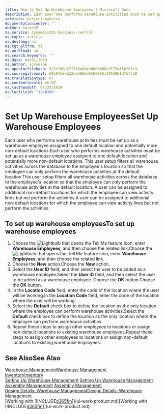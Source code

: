 ```yaml
---
title: How to Set Up Warehouse Employees | Microsoft Docs
description: Each user who performs warehouse activities must be set up as a warehouse employee assigned to one default location and potentially more non-default locations.
services: project-madeira
documentationcenter: ''
author: SorenGP
ms.service: dynamics365-business-central
ms.topic: article
ms.devlang: na
ms.tgt_pltfrm: na
ms.workload: na
ms.search.keywords: ''
ms.date: 04/01/2019
ms.author: sgroespe
ms.openlocfilehash: 823ff60b27f1454b84b0096606e9175a15b261c9
ms.sourcegitcommit: 60b87e5eb32bb408dd65b9855c29159b1dfbfca8
ms.translationtype: HT
ms.contentlocale: en-NZ
ms.lasthandoff: 04/29/2019
ms.locfileid: "1248380"
---
```

# <a name="set-up-warehouse-employees"></a><span data-ttu-id="8cce3-103">Set Up Warehouse Employees</span><span class="sxs-lookup"><span data-stu-id="8cce3-103">Set Up Warehouse Employees</span></span>
<span data-ttu-id="8cce3-104">Each user who performs warehouse activities must be set up as a warehouse employee assigned to one default location and potentially more non-default locations.</span><span class="sxs-lookup"><span data-stu-id="8cce3-104">Each user who performs warehouse activities must be set up as a warehouse employee assigned to one default location and potentially more non-default locations.</span></span> <span data-ttu-id="8cce3-105">This user setup filters all warehouse activities across the database to the employee's location so that the employee can only perform the warehouse activities at the default location.</span><span class="sxs-lookup"><span data-stu-id="8cce3-105">This user setup filters all warehouse activities across the database to the employee's location so that the employee can only perform the warehouse activities at the default location.</span></span> <span data-ttu-id="8cce3-106">A user can be assigned to additional non-default locations for which the employee can view activity lines but not perform the activities.</span><span class="sxs-lookup"><span data-stu-id="8cce3-106">A user can be assigned to additional non-default locations for which the employee can view activity lines but not perform the activities.</span></span>

## <a name="to-set-up-warehouse-employees"></a><span data-ttu-id="8cce3-107">To set up warehouse employees</span><span class="sxs-lookup"><span data-stu-id="8cce3-107">To set up warehouse employees</span></span>  
1.  <span data-ttu-id="8cce3-108">Choose the ![Lightbulb that opens the Tell Me feature](media/ui-search/search_small.png "Tell me what you want to do") icon, enter **Warehouse Employees**, and then choose the related link.</span><span class="sxs-lookup"><span data-stu-id="8cce3-108">Choose the ![Lightbulb that opens the Tell Me feature](media/ui-search/search_small.png "Tell me what you want to do") icon, enter **Warehouse Employees**, and then choose the related link.</span></span>  
2. <span data-ttu-id="8cce3-109">Choose the **New** action.</span><span class="sxs-lookup"><span data-stu-id="8cce3-109">Choose the **New** action.</span></span>  
3. <span data-ttu-id="8cce3-110">Select the **User ID** field, and then select the user to be added as a warehouse employee.</span><span class="sxs-lookup"><span data-stu-id="8cce3-110">Select the **User ID** field, and then select the user to be added as a warehouse employee.</span></span> <span data-ttu-id="8cce3-111">Choose the **OK** button.</span><span class="sxs-lookup"><span data-stu-id="8cce3-111">Choose the **OK** button.</span></span>  
6.  <span data-ttu-id="8cce3-112">In the **Location Code** field, enter the code of the location where the user will be working.</span><span class="sxs-lookup"><span data-stu-id="8cce3-112">In the **Location Code** field, enter the code of the location where the user will be working.</span></span>  
7.  <span data-ttu-id="8cce3-113">Select the **Default** check box to define the location as the only location where the employee can perform warehouse activities.</span><span class="sxs-lookup"><span data-stu-id="8cce3-113">Select the **Default** check box to define the location as the only location where the employee can perform warehouse activities.</span></span>  
8.  <span data-ttu-id="8cce3-114">Repeat these steps to assign other employees to locations or assign non-default locations to existing warehouse employees.</span><span class="sxs-lookup"><span data-stu-id="8cce3-114">Repeat these steps to assign other employees to locations or assign non-default locations to existing warehouse employees.</span></span>  

## <a name="see-also"></a><span data-ttu-id="8cce3-115">See Also</span><span class="sxs-lookup"><span data-stu-id="8cce3-115">See Also</span></span>  
[<span data-ttu-id="8cce3-116">Warehouse Management</span><span class="sxs-lookup"><span data-stu-id="8cce3-116">Warehouse Management</span></span>](warehouse-manage-warehouse.md)  
[<span data-ttu-id="8cce3-117">Inventory</span><span class="sxs-lookup"><span data-stu-id="8cce3-117">Inventory</span></span>](inventory-manage-inventory.md)  
<span data-ttu-id="8cce3-118">[Setting Up Warehouse Management](warehouse-setup-warehouse.md)   </span><span class="sxs-lookup"><span data-stu-id="8cce3-118">[Setting Up Warehouse Management](warehouse-setup-warehouse.md)   </span></span>  
<span data-ttu-id="8cce3-119">[Assembly Management](assembly-assemble-items.md)  </span><span class="sxs-lookup"><span data-stu-id="8cce3-119">[Assembly Management](assembly-assemble-items.md)  </span></span>  
[<span data-ttu-id="8cce3-120">Design Details: Warehouse Management</span><span class="sxs-lookup"><span data-stu-id="8cce3-120">Design Details: Warehouse Management</span></span>](design-details-warehouse-management.md)  
<span data-ttu-id="8cce3-121">[Working with [!INCLUDE[d365fin](includes/d365fin_md.md)]](ui-work-product.md)</span><span class="sxs-lookup"><span data-stu-id="8cce3-121">[Working with [!INCLUDE[d365fin](includes/d365fin_md.md)]](ui-work-product.md)</span></span>  

